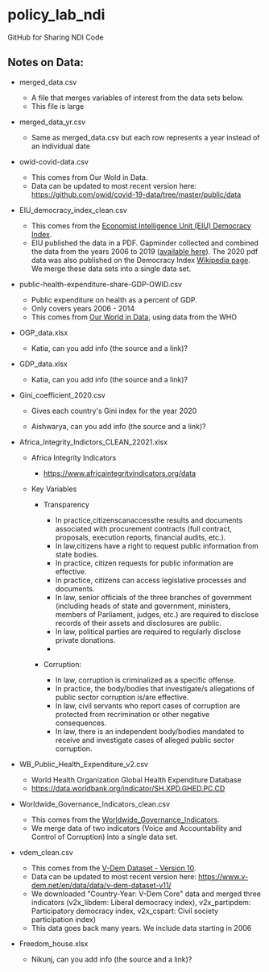 # policy_lab_ndi

GitHub for Sharing NDI Code

## Notes on Data:

-   merged_data.csv

    -   A file that merges variables of interest from the data sets below.
    -   This file is large
-   merged_data_yr.csv

    -   Same as merged_data.csv but each row represents a year instead of an individual date

-   owid-covid-data.csv

    -   This comes from Our Wold in Data.
    -   Data can be updated to most recent version here: <https://github.com/owid/covid-19-data/tree/master/public/data>

-   EIU_democracy_index_clean.csv

    -   This comes from the [Economist Intelligence Unit (EIU) Democracy Index](https://www.eiu.com/n/campaigns/democracy-index-2020/).
    -   EIU published the data in a PDF. Gapminder collected and combined the data from the years 2006 to 2019 ([available here](https://www.gapminder.org/data/documentation/democracy-index/)). The 2020 pdf data was also published on the Democracy Index [Wikipedia page](https://en.wikipedia.org/wiki/Democracy_Index). We merge these data sets into a single data set.

-   public-health-expenditure-share-GDP-OWID.csv

    -   Public expenditure on health as a percent of GDP.
    -   Only covers years 2006 - 2014
    -   This comes from [Our World in Data](https://ourworldindata.org/grapher/public-health-expenditure-share-gdp-owid), using data from the WHO

-   OGP_data.xlsx

    -   Katia, can you add info (the source and a link)?

-   GDP_data.xlsx

    -   Katia, can you add info (the source and a link)?

-   Gini_coefficient_2020.csv

    -   Gives each country's Gini index for the year 2020

    -   Aishwarya, can you add info (the source and a link)?

-   Africa_Integrity_Indictors_CLEAN_22021.xlsx

    -   Africa Integrity Indicators

        -   <https://www.africaintegrityindicators.org/data>

    -   Key Variables

        -   Transparency

            -   In practice,citizenscanaccessthe results and documents associated with procurement contracts (full contract, proposals, execution reports, financial audits, etc.).
            -   In law,citizens have a right to request public information from state bodies.
            -   In practice, citizen requests for public information are effective.
            -   In practice, citizens can access legislative processes and documents.
            -   In law, senior officials of the three branches of government (including heads of state and government, ministers, members of Parliament, judges, etc.) are required to disclose records of their assets and disclosures are public.
            -   In law, political parties are required to regularly disclose private donations.
            -   

        -   Corruption:

            -   In law, corruption is criminalized as a specific offense.
            -   In practice, the body/bodies that investigate/s allegations of public sector corruption is/are effective.
            -   In law, civil servants who report cases of corruption are protected from recrimination or other negative consequences.
            -   In law, there is an independent body/bodies mandated to receive and investigate cases of alleged public sector corruption.

-   WB_Public_Health_Expenditure_v2.csv

    -   World Health Organization Global Health Expenditure Database
    -   <https://data.worldbank.org/indicator/SH.XPD.GHED.PC.CD>

-   Worldwide_Governance_Indicators_clean.csv

    -   This comes from the [Worldwide_Governance_Indicators](https://info.worldbank.org/governance/wgi/).
    -   We merge data of two indicators (Voice and Accountability and Control of Corruption) into a single data set.

-   vdem_clean.csv

    -   This comes from the [V-Dem Dataset - Version 10](https://www.v-dem.net/en/data/data/v-dem-dataset/).
    -   Data can be updated to most recent version here: <https://www.v-dem.net/en/data/data/v-dem-dataset-v11/>
    -   We downloaded "Country-Year: V-Dem Core" data and merged three indicators (v2x_libdem: Liberal democracy index), v2x_partipdem: Participatory democracy index, v2x_cspart: Civil society participation index)
    -   This data goes back many years. We include data starting in 2006

-   Freedom_house.xlsx

    -   Nikunj, can you add info (the source and a link)?

